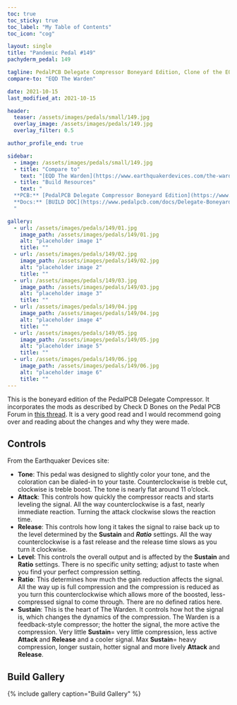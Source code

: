 ```yaml
---
toc: true
toc_sticky: true
toc_label: "My Table of Contents"
toc_icon: "cog"

layout: single
title: "Pandemic Pedal #149"
pachyderm_pedal: 149

tagline: PedalPCB Delegate Compressor Boneyard Edition, Clone of the EQD The Warden<br>"" - 
compare-to: "EQD The Warden"

date: 2021-10-15
last_modified_at: 2021-10-15

header:
  teaser: /assets/images/pedals/small/149.jpg
  overlay_image: /assets/images/pedals/149.jpg
  overlay_filter: 0.5

author_profile_end: true

sidebar:
  - image: /assets/images/pedals/small/149.jpg
  - title: "Compare to"
    text: "[EQD The Warden](https://www.earthquakerdevices.com/the-warden)"
  - title: "Build Resources"
    text: "
  **PCB:** [PedalPCB Delegate Compressor Boneyard Edition](https://www.pedalpcb.com/product/pcb339/)<br>
  **Docs:** [BUILD DOC](https://www.pedalpcb.com/docs/Delegate-Boneyard.pdf)
  "

gallery:
  - url: /assets/images/pedals/149/01.jpg
    image_path: /assets/images/pedals/149/01.jpg
    alt: "placeholder image 1"
    title: ""
  - url: /assets/images/pedals/149/02.jpg
    image_path: /assets/images/pedals/149/02.jpg
    alt: "placeholder image 2"
    title: ""
  - url: /assets/images/pedals/149/03.jpg
    image_path: /assets/images/pedals/149/03.jpg
    alt: "placeholder image 3"
    title: ""
  - url: /assets/images/pedals/149/04.jpg
    image_path: /assets/images/pedals/149/04.jpg
    alt: "placeholder image 4"
    title: ""
  - url: /assets/images/pedals/149/05.jpg
    image_path: /assets/images/pedals/149/05.jpg
    alt: "placeholder image 5"
    title: ""
  - url: /assets/images/pedals/149/06.jpg
    image_path: /assets/images/pedals/149/06.jpg
    alt: "placeholder image 6"
    title: ""
---
```


This is the boneyard edition of the PedalPCB Delegate Compressor. It incorporates the mods as described by Check D Bones on the Pedal PCB Forum in [this thread](https://forum.pedalpcb.com/threads/delegate-warden-upgrades.3044/). It is a very good read and I would recommend going over and reading about the changes and why they were made.

## Controls

From the Earthquaker Devices site:

* **Tone**: This pedal was designed to slightly color your tone, and the coloration can be dialed-in to your taste. Counterclockwise is treble cut, clockwise is treble boost. The tone is nearly flat around 11 o’clock.
* **Attack**: This controls how quickly the compressor reacts and starts leveling the signal. All the way counterclockwise is a fast, nearly immediate reaction. Turning the attack clockwise slows the reaction time.
* **Release**: This controls how long it takes the signal to raise back up to the level determined by the **Sustain** and ***Ratio*** settings. All the way counterclockwise is a fast release and the release time slows as you turn it clockwise.
* **Level**: This controls the overall output and is affected by the **Sustain** and **Ratio** settings. There is no specific unity setting; adjust to taste when you find your perfect compression setting.
* **Ratio**: This determines how much the gain reduction affects the signal. All the way up is full compression and the compression is reduced as you turn this counterclockwise which allows more of the boosted, less-compressed signal to come through. There are no defined ratios here.
* **Sustain**: This is the heart of The Warden. It controls how hot the signal is, which changes the dynamics of the compression. The Warden is a feedback-style compressor; the hotter the signal, the more active the compression. Very little **Sustain**= very little compression, less active **Attack** and **Release** and a cooler signal. Max **Sustain**= heavy compression, longer sustain, hotter signal and more lively **Attack** and **Release**.

## Build Gallery

{% include gallery caption="Build Gallery" %}
